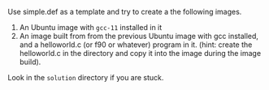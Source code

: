 Use simple.def as a template and try to create a the following images.
1. An Ubuntu image with `gcc-11` installed in it
2. An image built from from the previous Ubuntu image with gcc installed, and a helloworld.c (or f90 or whatever) program in it. (hint: create the helloworld.c in the directory and copy it into the image during the image build).

Look in the `solution` directory if you are stuck.
